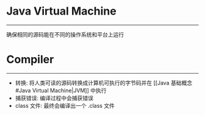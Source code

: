 # Java Virtual Machine
---
确保相同的源码能在不同的操作系统和平台上运行

# Compiler
---
- 转换: 将人类可读的源码转换成计算机可执行的字节码并在 [[Java 基础概念#Java Virtual Machine|JVM]] 中执行
- 捕获错误: 编译过程中会捕获错误
- class 文件: 最终会编译出一个 .class 文件